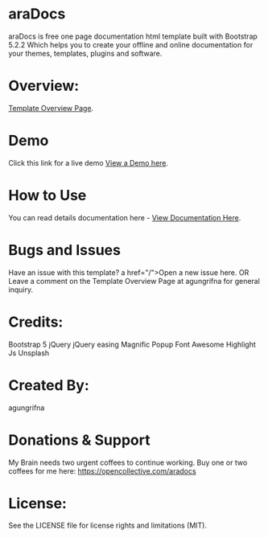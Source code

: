 # araDocs
araDocs is free one page documentation html template built with Bootstrap 5.2.2 Which helps you to create your offline and online documentation for your themes, templates, plugins and software.
# Overview:
<a href="/">Template Overview Page</a>.
# Demo
Click this link for a live demo <a href="/">View a Demo here</a>.
# How to Use
You can read details documentation here - <a href="/">View Documentation Here</a>.
# Bugs and Issues
Have an issue with this template? a href="/">Open a new issue here</a>.
OR Leave a comment on the Template Overview Page at agungrifna for general inquiry.
# Credits:
Bootstrap 5
jQuery
jQuery easing
Magnific Popup
Font Awesome
Highlight Js
Unsplash
# Created By:
agungrifna
# Donations & Support
My Brain needs two urgent coffees to continue working. Buy one or two coffees for me here: https://opencollective.com/aradocs
# License:
See the LICENSE file for license rights and limitations (MIT).

